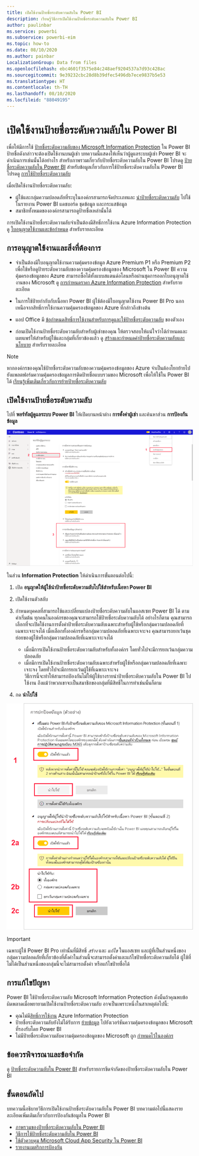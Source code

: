 ```yaml
---
title: เปิดใช้งานป้ายชื่อระดับความลับใน Power BI
description: เรียนรู้วิธีการเปิดใช้งานป้ายชื่อระดับความลับใน Power BI
author: paulinbar
ms.service: powerbi
ms.subservice: powerbi-eim
ms.topic: how-to
ms.date: 08/10/2020
ms.author: painbar
LocalizationGroup: Data from files
ms.openlocfilehash: ebc4601f3575e84c248aef9204537a7d93c428ac
ms.sourcegitcommit: 9e39232cbc28d8b39dfec5496db7ece9837b5e53
ms.translationtype: HT
ms.contentlocale: th-TH
ms.lasthandoff: 08/10/2020
ms.locfileid: "88049195"
---
```

# <a name="enable-sensitivity-labels-in-power-bi"></a>เปิดใช้งานป้ายชื่อระดับความลับใน Power BI

เพื่อให้มีการใช้ [ป้ายชื่อระดับความลับของ Microsoft Information Protection](https://docs.microsoft.com/microsoft-365/compliance/sensitivity-labels) ใน Power BI ป้ายชื่อดังกล่าวจะต้องเปิดใช้งานบนผู้เช่า บทความนี้แสดงให้เห็นว่าผู้ดูแลระบบผู้เช่า Power BI จะดำเนินการเช่นนั้นได้อย่างไร สำหรับภาพรวมเกี่ยวกับป้ายชื่อระดับความลับใน Power BI โปรดดู [ป้ายชื่อระดับความลับใน Power BI](service-security-sensitivity-label-overview.md) สำหรับข้อมูลเกี่ยวกับการใช้ป้ายชื่อระดับความลับใน Power BI โปรดดู [การใช้ป้ายชื่อระดับความลับ](./service-security-apply-data-sensitivity-labels.md) 

เมื่อเปิดใช้งานป้ายชื่อระดับความลับ:

* ผู้ใช้และกลุ่มความปลอดภัยที่ระบุในองค์กรสามารถจัดประเภทและ [นำป้ายชื่อระดับความลับ](./service-security-apply-data-sensitivity-labels.md) ไปใช้ในรายงาน Power BI แดชบอร์ด ชุดข้อมูล และกระแสข้อมูล
* สมาชิกทั้งหมดขององค์กรสามารถดูป้ายชื่อเหล่านั้นได้

การเปิดใช้งานป้ายชื่อระดับความลับจำเป็นต้องมีสิทธิ์การใช้งาน Azure Information Protection ดู [ใบอนุญาตใช้งานและข้อกำหนด](#licensing-and-requirements) สำหรับรายละเอียด

## <a name="licensing-and-requirements"></a>การอนุญาตใช้งานและสิ่งที่ต้องการ

* จำเป็นต้องมีใบอนุญาตใช้งานความคุ้มครองข้อมูล Azure Premium P1 หรือ Premium P2 เพื่อใช้หรือดูป้ายระดับความลับของความคุ้มครองข้อมูลของ Microsoft ใน Power BI ความคุ้มครองข้อมูลของ Azure สามารถซื้อได้ทั้งแบบสแตนด์อโลนหรือผ่านชุดการออกใบอนุญาตใช้งานของ Microsoft ดู [การกำหนดราคา Azure Information Protection](https://azure.microsoft.com/pricing/details/information-protection/) สำหรับรายละเอียด

* ในการใช้ป้ายกำกับกับเนื้อหา Power BI ผู้ใช้ต้องมีใบอนุญาตใช้งาน Power BI Pro นอกเหนือจากสิทธิ์การใช้งานความคุ้มครองข้อมูลของ Azure ที่กล่าวถึงข้างต้น

* แอป Office มี [ข้อกำหนดสิทธิ์การใช้งานสำหรับการดูและใช้ป้ายชื่อระดับความลับ]( https://docs.microsoft.com/microsoft-365/compliance/get-started-with-sensitivity-labels#subscription-and-licensing-requirements-for-sensitivity-labels ) ของตัวเอง

* ก่อนเปิดใช้งานป้ายชื่อระดับความลับสำหรับผู้เช่าของคุณ ให้ตรวจสอบให้แน่ใจว่าได้กำหนดและเผยแพร่ให้สำหรับผู้ใช้และกลุ่มที่เกี่ยวข้องแล้ว ดู [สร้างและกำหนดค่าป้ายชื่อระดับความลับและนโยบาย](https://docs.microsoft.com/microsoft-365/compliance/create-sensitivity-labels?view=o365-worldwide) สำหรับรายละเอียด

>[!NOTE]
> หากองค์กรของคุณใช้ป้ายชื่อระดับความลับของความคุ้มครองข้อมูลของ Azure จำเป็นต้องโยกย้ายไปยังแพลตฟอร์มความคุ้มครองข้อมูลการติดป้ายชื่อแบบรวมของ Microsoft เพื่อให้ใช้ใน Power BI ได้ [เรียนรู้เพิ่มเติมเกี่ยวกับการย้ายป้ายชื่อระดับความลับ](https://docs.microsoft.com/azure/information-protection/configure-policy-migrate-labels)

## <a name="enable-sensitivity-labels"></a>เปิดใช้งานป้ายชื่อระดับความลับ

ไปที่ **พอร์ทัลผู้ดูแลระบบ Power BI**  ให้เปิดบานหน้าต่าง **การตั้งค่าผู้เช่า** และค้นหาส่วน **การป้องกันข้อมูล**

![ค้นหาส่วน Information Protection](media/service-security-enable-data-sensitivity-labels/enable-data-sensitivity-labels-01.png)

ในส่วน **Information Protection** ให้ดำเนินการขั้นตอนต่อไปนี้:
1. เปิด **อนุญาตให้ผู้ใช้นำป้ายชื่อระดับความลับไปใช้สำหรับเนื้อหา Power BI**
1. เปิดใช้งานตัวสลับ
1. กำหนดบุคคลที่สามารถใช้และเปลี่ยนแปลงป้ายชื่อระดับความลับในแอสเซท Power BI ได้ ตามค่าเริ่มต้น ทุกคนในองค์กรของคุณจะสามารถใช้ป้ายชื่อระดับความลับได้ อย่างไรก็ตาม คุณสามารถเลือกที่จะเปิดใช้งานการตั้งค่าป้ายชื่อระดับความลับเฉพาะสำหรับผู้ใช้หรือกลุ่มความปลอดภัยที่เฉพาะเจาะจงได้ เมื่อเลือกทั้งองค์กรหรือกลุ่มความปลอดภัยที่เฉพาะเจาะจง คุณสามารถยกเว้นชุดย่อยของผู้ใช้หรือกลุ่มความปลอดภัยที่เฉพาะเจาะจงได้
   
   * เมื่อมีการเปิดใช้งานป้ายชื่อระดับความลับสำหรับทั้งองค์กร โดยทั่วไปจะมีการยกเว้นกลุ่มความปลอดภัย
   * เมื่อมีการเปิดใช้งานป้ายชื่อระดับความลับเฉพาะสำหรับผู้ใช้หรือกลุ่มความปลอดภัยที่เฉพาะเจาะจง โดยทั่วไปจะมีการยกเว้นผู้ใช้ที่เฉพาะเจาะจง  
    วิธีการนี้จะทำให้สามารถป้องกันไม่ให้ผู้ใช้บางรายนำป้ายชื่อระดับความลับใน Power BI ไปใช้งาน ถึงแม้ว่าพวกเขาจะเป็นสมาชิกของกลุ่มที่มีสิทธิ์ในการทำเช่นนั้นก็ตาม

1. กด **นำไปใช้**

![เปิดใช้งานป้ายชื่อระดับความลับ](media/service-security-enable-data-sensitivity-labels/enable-data-sensitivity-labels-02.png)

> [!IMPORTANT]
> เฉพาะผู้ใช้ Power BI Pro เท่านั้นที่มีสิทธิ์ *สร้าง* และ *แก้ไข* ในแอสเซท และผู้ที่เป็นส่วนหนึ่งของกลุ่มความปลอดภัยที่เกี่ยวข้องที่ตั้งค่าในส่วนนี้จะสามารถตั้งค่าและแก้ไขป้ายชื่อระดับความลับได้ ผู้ใช้ที่ไม่ได้เป็นส่วนหนึ่งของกลุ่มนี้จะไม่สามารถตั้งค่า หรือแก้ไขป้ายชื่อได้  

## <a name="troubleshooting"></a>การแก้ไขปัญหา

Power BI ใช้ป้ายชื่อระดับความลับ Microsoft Information Protection ดังนั้นถ้าคุณพบข้อผิดพลาดเมื่อพยายามเปิดใช้งานป้ายชื่อระดับความลับ อาจเป็นเพราะหนึ่งในสาเหตุต่อไปนี้:

* คุณไม่มี[สิทธิ์การใช้งาน](#licensing-and-requirements) Azure Information Protection
* ป้ายชื่อระดับความลับยังไม่ได้รับการ [ย้ายข้อมูล](#enable-sensitivity-labels) ไปยังเวอร์ชันความคุ้มครองข้อมูลของ Microsoft ที่รองรับโดย Power BI
* ไม่มีป้ายชื่อระดับความลับความคุ้มครองข้อมูลของ Microsoft ถูก [กำหนดไว้ในองค์กร](#enable-sensitivity-labels)

## <a name="considerations-and-limitations"></a>ข้อควรพิจารณาและข้อจำกัด

ดู [ป้ายชื่อระดับความลับใน Power BI](service-security-sensitivity-label-overview.md#limitations) สำหรับรายการขีดจำกัดของป้ายชื่อระดับความลับใน Power BI

## <a name="next-steps"></a>ขั้นตอนถัดไป

บทความนี้อธิบายวิธีการเปิดใช้งานป้ายชื่อระดับความลับใน Power BI บทความต่อไปนี้แสดงรายละเอียดเพิ่มเติมเกี่ยวกับการป้องกันข้อมูลใน Power BI 

* [ภาพรวมของป้ายชื่อระดับความลับใน Power BI](service-security-sensitivity-label-overview.md)
* [วิธีการใช้ป้ายชื่อระดับความลับใน Power BI](../collaborate-share/service-security-apply-data-sensitivity-labels.md)
* [ใช้ตัวควบคุม Microsoft Cloud App Security ใน Power BI](service-security-using-microsoft-cloud-app-security-controls.md)
* [รายงานเมตริกการป้องกัน](service-security-data-protection-metrics-report.md)